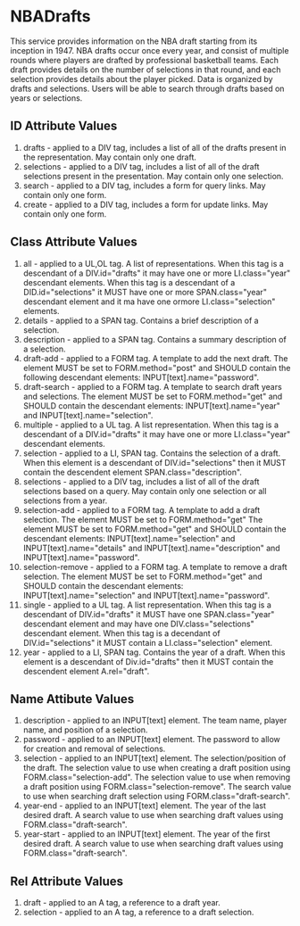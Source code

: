 NBADrafts
=========
This service provides information on the NBA draft starting from its inception in 1947. NBA drafts occur once every year, and consist of multiple rounds where players are drafted by professional basketball teams. 
Each draft provides details on the number of selections in that round, and each selection provides details about the player picked. 
Data is organized by drafts and selections. Users will be able to search through drafts based on years or selections.

ID Attribute Values
-------------------
1. drafts - applied to a DIV tag, includes a list of all of the drafts present in the representation. May contain only one draft. 
2. selections - applied to a DIV tag, includes a list of all of the draft selections present in the presentation. May contain only one selection. 
3. search - applied to a DIV tag, includes a form for query links. May contain only one form.
4. create - applied to a DIV tag, includes a form for update links. May contain only one form. 
	
Class Attribute Values 
----------------------
1. all - applied to a UL,OL tag. A list of representations. When this tag is a descendant of a  DIV.id="drafts" it may have  one or more LI.class="year" descendant elements.  When this tag is a descendant of a  DID.id="selections" it MUST have one or more SPAN.class="year" descendant element and it ma have one ormore LI.class="selection" elements.
2. details - applied to a SPAN tag. Contains a brief description of a selection. 
2. description - applied to a SPAN tag. Contains a summary description of a selection. 
3. draft-add - applied to a FORM tag. A template to add the next draft. The element MUST be set to FORM.method="post" and SHOULD contain the following descendant elements: INPUT[text].name="password".
4. draft-search - applied to a FORM tag. A template to search draft years and selections. The element MUST be set to FORM.method="get" and SHOULD contain the descendant elements: INPUT[text].name="year" and INPUT[text].name="selection".
5. multiple - applied to a UL tag. A list representation. When this tag is a descendant of a DIV.id="drafts" it may have one or more LI.class="year" descendant elements.
6. selection - applied to a LI, SPAN tag. Contains the selection of a draft. When this element is a descendant of DIV.id="selections" then it MUST contain the descendent element SPAN.class="description".
7. selections - applied to  a DIV tag, includes a list of all of the draft selections based on a query. May contain only one selection or all selections from a year.
8. selection-add - applied to a FORM tag. A template to add a draft selection. The element MUST be set to FORM.method="get" The element MUST be set to FORM.method="get" and SHOULD contain the descendant elements: INPUT[text].name="selection" and INPUT[text].name="details" and INPUT[text].name="description" and INPUT[text].name="password".
9. selection-remove - applied to a FORM tag. A template to remove a draft selection. The element MUST be set to FORM.method="get" and SHOULD contain the descendant elements: INPUT[text].name="selection" and INPUT[text].name="password".
10. single - applied to a UL tag. A list representation. When this tag is a descendant of DIV.id="drafts" it MUST have one SPAN.class="year" descendant element and may	have one DIV.class="selections" descendant element. When this tag is a decendant of DIV.id="selections" it MUST contain a LI.class="selection" element. 
11. year - applied to a LI, SPAN tag. Contains the year of a draft. When this element is a descendant of Div.id="drafts" then it MUST contain the descendent element A.rel="draft". 
	
	
Name Attibute Values
--------------------
1. description - applied to an INPUT[text] element. The team name, player name, and position of a selection. 
2. password - applied to an INPUT[text] element. The password to allow for creation and removal of selections.
3. selection - applied to an INPUT[text] element. The selection/position of the draft. The selection value to use when creating a draft position using FORM.class="selection-add". The selection value to use when removing a draft position using FORM.class="selection-remove". The search value to use when searching draft selection using FORM.class="draft-search".
4. year-end - applied to an INPUT[text] element. The year of the last desired draft. A search value to use when searching draft values using FORM.class="draft-search".
5. year-start - applied to an INPUT[text] element. The year of the first desired draft. A search value to use when searching draft values using FORM.class="draft-search".

	
Rel Attribute Values
--------------------
1. draft - applied to an A tag, a reference to a draft year. 
2. selection - applied to an A tag, a reference to a draft selection.
